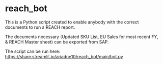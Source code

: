 # reach_bot

This is a Python script created to enable anybody with the correct documents to run a REACH report.

The documents necessary (Updated SKU List, EU Sales for most recent FY, & REACH Master sheet) can be exported from SAP.

The script can be run here: https://share.streamlit.io/ariadne10/reach_bot/main/bot.py
